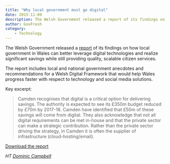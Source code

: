 ```yaml
---
title: "Why local government must go digital"
date: 2015-11-09
description: The Welsh Government released a report of its findings on how local government in Wales can better leverage digital technologies and realize significant savings while still providing quality, scalable citizen services.
author: GovFresh
category:
    - Technology
---
```


The Welsh Government released a <a href="http://gov.wales/docs/dsjlg/publications/localgov/151028-why-local-government-must-go-digitial-en.pdf">report</a> of its findings on how local government in Wales can better leverage digital technologies and realize significant savings while still providing quality, scalable citizen services.

The report includes local and national government anecdotes and recommendations for a Welsh Digital Framework that would help Wales progress faster with respect to technology and social media solutions.

Key excerpt:

<blockquote>Camden recognises that digital is a critical option for delivering savings. The authority is expected to see its £350m budget reduced by £70m by 2017-18. Camden have identified that £50m of these savings will come from digital. They also acknowledge that not all digital requirements can be met in-house and that the private sector can make a strategic contribution. Rather than the private sector driving the strategy, in Camden it is often the supplier of infrastructure (cloud-hosting/email).</blockquote>

<a href="http://gov.wales/topics/localgovernment/publications/why-local-government-must-go-digital/?lang=en">Download the report</a>

<em>HT <a href="https://twitter.com/dominiccampbell">Dominic Campbell</a></em>
